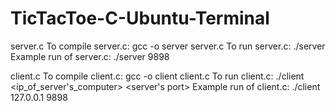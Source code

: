 # TicTacToe-C-Ubuntu-Terminal

server.c
To compile server.c: gcc -o server server.c
To run server.c: ./server <port>
Example run of server.c: ./server 9898

client.c
To compile client.c: gcc -o client client.c
To run client.c: ./client <ip_of_server's_computer> <server's port>
Example run of client.c: ./client 127.0.0.1 9898
